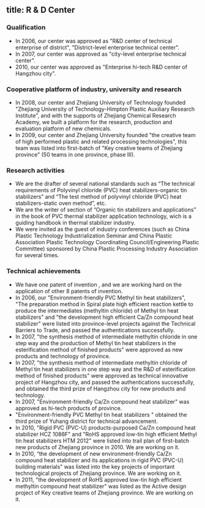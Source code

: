 title: R & D Center
---

### Qualification

- In 2006, our center was approved as "R&D center of technical enterprise of district", "District-level enterprise technical center".
- In 2007, our center was approved as "city-level enterprise technical center".
- 2010, our center was approved as "Enterprise hi-tech R&D center of Hangzhou city".

### Cooperative platform of industry, university and research

- In 2008, our center and Zhejiang University of Technology founded "Zhejiang University of Technology-Himpton Plastic Auxiliary Research Institute", and with the supports of Zhejiang Chemical Research Academy, we built a platform for the research, production and evaluation platform of new chemicals.
- In 2009, our center and Zhejiang University founded "the creative team of high performed plastic and related processing technologies", this team was listed into first-batch of "Key creative teams of Zhejiang province" (50 teams in one province, phase III).

### Research activities

- We are the drafter of several national standards such as “The technical requirements of Polyvinyl chloride (PVC) heat stabilizers-organic tin stabilizers” and “The test method of polyvinyl chloride (PVC) heat stabilizers-static oven method”, etc.
- We are the writer of section of “Organic tin stabilizers and applications” in the book of PVC thermal stabilizer application technology, wich is a guiding handbook in thermal stabilizer industry.
- We were invited as the guest of industry conferences (such as China Plastic Technology Industrialization Seminar and China Plastic Association Plastic Technology Coordinating Council/Engineering Plastic Committee) sponsored by China Plastic Processing Industry Association for several times.

### Technical achievements

- We have one patent of invention , and we are working hard on the application of other 8 patents of invention.
- In 2006, our "Environment-friendly PVC Methyl tin heat stabilizers", "The preparation method in Spiral plate high efficient reaction kettle to produce the intermediates (methyltin chloride) of Methyl tin heat stabilizers" and "the development high efficient Ca/Zn compound heat stabilizer" were listed into province-level projects against the Technical Barriers to Trade, and passed the authentications successfully.
- In 2007, "the synthesis method of intermediate methyltin chloride in one step way and the production of Methyl tin heat stabilizers in the esterification method of finished products" were approved as new products and technology of province.
- In 2007, "the synthesis method of intermediate methyltin chloride of Methyl tin heat stabilizers in one step way and the R&D of esterification method of finished products" were approved as   technical innovative project of Hangzhou city, and passed the authentications successfully, and obtained the third prize of Hangzhou city for new products and technology.
- In 2007, "Environment-friendly Ca/Zn compound heat stabilizer" was approved as hi-tech products of province.
-  "Environment-friendly PVC Methyl tin heat stabilizers " obtained the third prize of Yuhang district for technical advancement.
- In 2010, "Rigid PVC (PVC-U) products-purposed Ca/Zn compound heat stabilizer HCZ 1086F" and "RoHS approved low-tin high efficient Methyl tin heat stabilizers HTM 2012" were listed into trail plan of first-batch new products of Zhejiang province in 2010. We are working on it.
- In 2010, “the development of new environment-friendly Ca/Zn compound heat stabilizer and its applications in rigid PVC (PVC-U) building materials" was listed into the key projects of important technological projects of Zhejiang province.  We are working on it.
- In 2011, "the development of RoHS approved low-tin high efficient methyltin compound heat stabilizer" was listed as the Active design project of Key creative teams of Zhejiang province. We are working on it.

